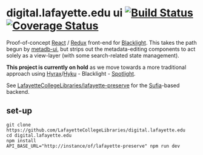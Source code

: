 digital.lafayette.edu ui [![Build Status](https://travis-ci.org/LafayetteCollegeLibraries/digital.lafayette.edu.svg?branch=master)](https://travis-ci.org/LafayetteCollegeLibraries/digital.lafayette.edu) [![Coverage Status](https://coveralls.io/repos/github/LafayetteCollegeLibraries/digital.lafayette.edu/badge.svg?branch=master)](https://coveralls.io/github/LafayetteCollegeLibraries/digital.lafayette.edu?branch=master)
========================

Proof-of-concept [React][1] / [Redux][2] front-end for [Blacklight][3]. This
takes the path begun by [metadb-ui][4], but strips out the metadata-editing
components to act solely as a view-layer (with some search-related state
management).

**This project is currently on hold** as we move towards a more traditional
approach using [Hyrax][5]/[Hyku][6] - Blacklight - [Spotlight][7].

See [LafayetteCollegeLibraries/lafayette-preserve][8] for the [Sufia][9]-based
backend.

set-up
------

```
git clone https://github.com/LafayetteCollegeLibraries/digital.lafayette.edu
cd digital.lafayette.edu
npm install
API_BASE_URL="http://instance/of/lafayette-preserve" npm run dev
```

[1]: https://facebook.github.io/react
[2]: http://redux.js.org
[3]: http://projectblacklight.org
[4]: https://github.com/LafayetteCollegeLibraries/metadb-ui
[5]: http://hyr.ax/
[6]: http://hydrainabox.projecthydra.org/
[7]: http://spotlight.projectblacklight.org/
[8]: https://github.com/LafayetteCollegeLibraries/lafayette-preserve
[9]: http://sufia.io
